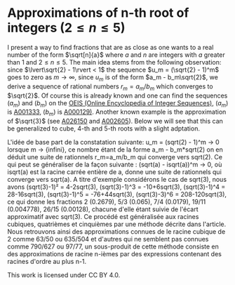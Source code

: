 # Approximations of n-th root of integers ($2 \leq n \leq 5$)

I present a way to find fractions that are as close as one wants to a real number of the form $\sqrt[n]{a}$ where $a$ and $n$ are integers with $a$ greater than 1 and $2 \leq n \leq 5$.
The main idea stems from the following observation: since $\lvert\sqrt{2} - 1\rvert < 1$ the sequence $u_m = (\sqrt{2} - 1)^m$ goes to zero as $m \to \infty$, since $u_m$ is
of the form $a_m - b_m\sqrt{2}$, we derive a sequence of rational numbers $r_m = a_m/b_m$ which converges to $\sqrt{2}$. Of course this is already known and one can find the sequences $(a_m)$ and $(b_m)$ on the [OEIS (Online Encyclopedia of Integer Sequences)](https://oeis.org/), $(a_m)$ is [A001333](https://oeis.org/A001333), $(b_m)$ is [A000129)]((https://oeis.org/A000129)).
Another known example is the approximation of  $\sqrt{3}$ (see [A026150](https://oeis.org/A026150) and [A002605](https://oeis.org/A002605)).
Below we will see that this can be generalized to cube, 4-th and 5-th roots with a slight adptation.


L'idée de base part de la constatation suivante: u_m = (sqrt(2) - 1)^m -> 0 lorsque m -> {infini}, ce nombre étant de la forme a_m - b_m*sqrt(2)
on en déduit une suite de rationnels r_m=a_m/b_m qui converge vers sqrt(2). Ce qui peut se généraliser de la façon suivante : 
(sqrt(a) - isqrt(a))^m -> 0, où isqrt(a) est la racine carrée entière de a, donne une suite de rationnels qui converge vers sqrt(a).
A titre d'exemple considérons le cas de sqrt(3), nous avons (sqrt(3)-1)² = 4-2sqrt(3), (sqrt(3)-1)^3 = -10+6sqrt(3), (sqrt(3)-1)^4 = 28-16sqrt(3),
(sqrt(3)-1)^5 = -76+44sqrt(3), (sqrt(3)-3)^6 = 208-120sqrt(3), ce qui donne les fractions 2 (0.2679), 5/3 (0.065), 7/4 (0.0179), 19/11 (0.004778), 26/15 (0.00128),
chacune d'elle étant suivie de l'écart approximatif avec sqrt(3).
Ce procédé est généralisée aux racines cubiques, quatrièmes et cinquièmes par une méthode décrite dans l'article. Nous retrouvons ainsi des approximations connues de le racine cubique
de 2 comme 63/50 ou 635/504 et d'autres qui ne semblent pas connues comme 790/627 ou 97/77, un sous-produit de cette méthode consiste en des approximations de racine n-ièmes
par des expressions contenant des racines d'ordre au plus n-1.



 This work is licensed under CC BY 4.0.
 
